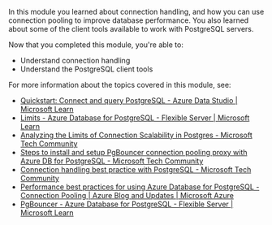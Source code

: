 In this module you learned about connection handling, and how you can use connection pooling to improve database performance. You also learned about some of the client tools available to work with PostgreSQL servers.

Now that you completed this module, you're able to:

- Understand connection handling
- Understand the PostgreSQL client tools

For more information about the topics covered in this module, see:

- [Quickstart: Connect and query PostgreSQL - Azure Data Studio | Microsoft Learn](/sql/azure-data-studio/quickstart-postgres)
- [Limits - Azure Database for PostgreSQL - Flexible Server | Microsoft Learn](/azure/postgresql/flexible-server/concepts-limits)
- [Analyzing the Limits of Connection Scalability in Postgres - Microsoft Tech Community](https://techcommunity.microsoft.com/t5/azure-database-for-postgresql/analyzing-the-limits-of-connection-scalability-in-postgres/ba-p/1757266#:~:text=Postgres%2C%20as%20many%20of%20you%20will%20know%2C%20uses,dedicated%20process%20to%20handle%20that%20connection%20going%20forward.)
- [Steps to install and setup PgBouncer connection pooling proxy with Azure DB for PostgreSQL - Microsoft Tech Community](https://techcommunity.microsoft.com/t5/azure-database-for-postgresql/steps-to-install-and-setup-pgbouncer-connection-pooling-proxy/ba-p/730555)
- [Connection handling best practice with PostgreSQL - Microsoft Tech Community](https://techcommunity.microsoft.com/t5/azure-database-for-postgresql/connection-handling-best-practice-with-postgresql/ba-p/790883)
- [Performance best practices for using Azure Database for PostgreSQL - Connection Pooling | Azure Blog and Updates | Microsoft Azure](https://azure.microsoft.com/blog/performance-best-practices-for-using-azure-database-for-postgresql-connection-pooling/)
- [PgBouncer - Azure Database for PostgreSQL - Flexible Server | Microsoft Learn](/azure/postgresql/flexible-server/concepts-pgbouncer)
